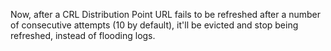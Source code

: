 Now, after a CRL Distribution Point URL fails to be refreshed after a number of consecutive attempts (10 by default), it'll be evicted and stop being refreshed, instead of flooding logs.
